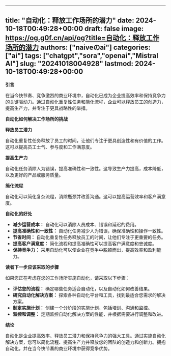 
---
title: "自动化：释放工作场所的潜力"
date: 2024-10-18T00:49:28+00:00
draft: false
image: https://og.g0f.cn/api/og?title=自动化：释放工作场所的潜力
authors: ["naiveのai"]
categories: ["ai"]
tags: ["chatgpt","sora","openai","Mistral AI"]
slug: "20241018004928"
lastmod: 2024-10-18T00:49:28+00:00
---
**引言**

在当今快节奏、竞争激烈的商业环境中，自动化已成为企业提高效率和保持竞争力的关键驱动力。通过自动化重复性任务和简化流程，企业可以释放员工的创造力，提高生产力，并专注于更具战略性的举措。

**自动化如何解决工作场所的挑战**

**释放员工潜力**

自动化重复性任务释放了员工的时间，让他们专注于更具创造性和有价值的工作。这可以提高员工士气、参与度和工作满意度。

**提高生产力**

自动化任务消除人为错误，提高准确性和一致性。这导致生产力提高，成本降低，以及更好的产品或服务质量。

**简化流程**

自动化可以简化复杂流程，消除瓶颈并改善沟通。这可以提高运营效率和客户满意度。

**自动化的好处**

* **减少运营成本：** 自动化可以消除人员成本、错误和延迟的费用。
* **提高准确性和一致性：** 自动化任务减少人为错误，确保准确性和操作一致性。
* **节省时间：** 自动化重复性任务释放员工的时间，让他们专注于更重要的任务。
* **提高客户满意度：** 简化流程和提高准确性可以提高客户满意度和忠诚度。
* **保持竞争力：** 采用自动化可以使企业在竞争中脱颖而出，提高效率和盈利能力。

**读者下一步应该采取的步骤**

如果您正在考虑在您的工作场所实施自动化，请采取以下步骤：

* **评估您的流程：** 确定哪些任务适合自动化，以及自动化如何改善结果。
* **研究自动化解决方案：** 探索各种自动化平台和工具，找到最适合您需求的解决方案。
* **制定实施计划：** 创建一个分阶段的实施计划，包括培训、沟通和监控。
* **监控和调整：** 定期监控自动化解决方案的性能，并根据需要进行调整和改进。

**结论**

自动化是企业提高效率、释放员工潜力和保持竞争力的强大工具。通过实施自动化解决方案，您可以简化流程、提高生产力并释放您的团队的创造力和创新力。拥抱自动化，并在当今快节奏的商业环境中获得竞争优势。